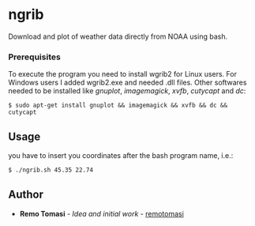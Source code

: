 # ngrib
Download and plot of weather data directly from NOAA using bash.

### Prerequisites

To execute the program you need to install wgrib2 for Linux users.
For Windows users I added wgrib2.exe and needed .dll files. Other softwares needed to be installed like *gnuplot*, *imagemagick*, *xvfb*, *cutycapt* and *dc*:
```gnuplot
$ sudo apt-get install gnuplot && imagemagick && xvfb && dc && cutycapt
```

## Usage
you have to insert you coordinates after the bash program name, i.e.:
```bash
$ ./ngrib.sh 45.35 22.74
```



## Author

* **Remo Tomasi** - *Idea and initial work* - [remotomasi](https://github.com/remotomasi)
